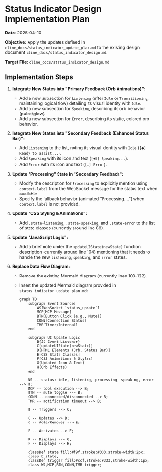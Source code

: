# Status Indicator Design Implementation Plan

**Date:** 2025-04-10

**Objective:** Apply the updates defined in `cline_docs/status_indicator_update_plan.md` to the existing design document `cline_docs/status_indicator_design.md`.

**Target File:** `cline_docs/status_indicator_design.md`

## Implementation Steps

1.  **Integrate New States into "Primary Feedback (Orb Animations)":**
    *   Add a new subsection for `Listening` (after `Idle` or `Transitioning`, maintaining logical flow) detailing its visual identity with `Idle`.
    *   Add a new subsection for `Speaking`, describing its orb behavior (pulse/glow).
    *   Add a new subsection for `Error`, describing its static, colored orb behavior.

2.  **Integrate New States into "Secondary Feedback (Enhanced Status Bar)":**
    *   Add `Listening` to the list, noting its visual identity with `Idle` (`[●] Ready to assist...`).
    *   Add `Speaking` with its icon and text (`[🔊] Speaking...`).
    *   Add `Error` with its icon and text (`[⚠️] Error`).

3.  **Update "Processing" State in "Secondary Feedback":**
    *   Modify the description for `Processing` to explicitly mention using `context.label` from the WebSocket message for the status text when available.
    *   Specify the fallback behavior (animated "Processing....") when `context.label` is not provided.

4.  **Update "CSS Styling & Animations":**
    *   Add `.state-listening`, `.state-speaking`, and `.state-error` to the list of state classes (currently around line 88).

5.  **Update "JavaScript Logic":**
    *   Add a brief note under the `updateUIState(newState)` function description (currently around line 104) mentioning that it needs to handle the new `listening`, `speaking`, and `error` states.

6.  **Replace Data Flow Diagram:**
    *   Remove the existing Mermaid diagram (currently lines 108-122).
    *   Insert the updated Mermaid diagram provided in `status_indicator_update_plan.md`:

        ```mermaid
        graph TD
            subgraph Event Sources
                WS[WebSocket `status_update`]
                MCP[MCP Message]
                BTN[Button Click (e.g., Mute)]
                CONN[Connection Status]
                TMR[Timer/Internal]
            end

            subgraph UI Update Logic
                B{JS Event Listener}
                C[updateUIState(newState)]
                D[HTML Elements (Orb, Status Bar)]
                E[CSS State Classes]
                F[CSS Animations & Styles]
                G(Updated Icon & Text)
                H(Orb Effects)
            end

            WS -- status: idle, listening, processing, speaking, error --> B;
            MCP -- tool execution --> B;
            BTN -- mute toggle --> B;
            CONN -- connected/disconnected --> B;
            TMR -- notification timeout --> B;

            B -- Triggers --> C;

            C -- Updates --> D;
            C -- Adds/Removes --> E;

            E -- Activates --> F;

            D -- Displays --> G;
            F -- Displays --> H;

            classDef state fill:#f9f,stroke:#333,stroke-width:2px;
            class E state;
            classDef trigger fill:#ccf,stroke:#333,stroke-width:1px;
            class WS,MCP,BTN,CONN,TMR trigger;